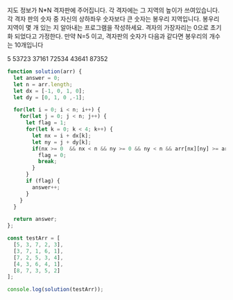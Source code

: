지도 정보가 N*N 격자판에 주어집니다. 각 격자에는 그 지역의 높이가 쓰여있습니다. 각 격자 판의 숫자 중 자신의 상하좌우 숫자보다 큰 숫자는 봉우리 지역입니다. 봉우리 지역이 몇 개 있는 지 알아내는 프로그램을 작성하세요.
격자의 가장자리는 0으로 초기화 되었다고 가정한다.
만약 N=5 이고, 격자판의 숫자가 다음과 같다면 봉우리의 개수는 10개입니다

5
53723 
37161
72534
43641
87352

```javascript
function solution(arr) {
  let answer = 0;
  let n = arr.length;
  let dx = [-1, 0, 1, 0];
  let dy = [0, 1, 0 ,-1];

  for(let i = 0; i < n; i++) {
    for(let j = 0; j < n; j++) {
      let flag = 1;
      for(let k = 0; k < 4; k++) {
        let nx = i + dx[k];
        let ny = j + dy[k];
        if(nx >= 0  && nx < n && ny >= 0 && ny < n && arr[nx][ny] >= arr[i][j]) {
          flag = 0;
          break;
        }
      }
      if (flag) {
        answer++;
      }
    }
  }

  return answer;
};

const testArr = [
  [5, 3, 7, 2, 3],
  [3, 7, 1, 6, 1],
  [7, 2, 5, 3, 4],
  [4, 3, 6, 4, 1],
  [8, 7, 3, 5, 2]
];

console.log(solution(testArr));
```